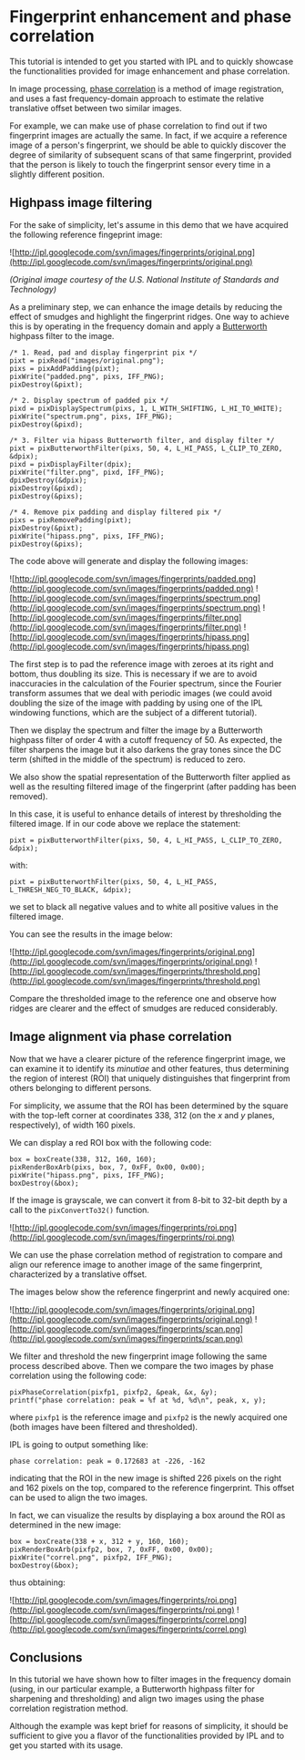 # Fingerprint enhancement and phase correlation #

This tutorial is intended to get you started with IPL and to quickly showcase the functionalities provided for image enhancement and phase correlation.

In image processing, [phase correlation](http://en.wikipedia.org/wiki/Phase_correlation) is a method of image registration, and uses a fast frequency-domain approach to estimate the relative translative offset between two similar images.

For example, we can make use of phase correlation to find out if two fingerprint images are actually the same. In fact, if we acquire a reference image of a person's fingerprint, we should be able to quickly discover the degree of similarity of subsequent scans of that same fingerprint, provided that the person is likely to touch the fingerprint sensor every time in a slightly different position.

## Highpass image filtering ##

For the sake of simplicity, let's assume in this demo that we have acquired the following reference fingeprint image:

![http://ipl.googlecode.com/svn/images/fingerprints/original.png](http://ipl.googlecode.com/svn/images/fingerprints/original.png)

_(Original image courtesy of the U.S. National Institute of Standards and Technology)_

As a preliminary step, we can enhance the image details by reducing the effect of smudges and highlight the fingerprint ridges. One way to achieve this is by operating in the frequency domain and apply a [Butterworth](http://en.wikipedia.org/wiki/Butterworth_filter) highpass filter to the image.

```
/* 1. Read, pad and display fingerprint pix */
pixt = pixRead("images/original.png");
pixs = pixAddPadding(pixt);
pixWrite("padded.png", pixs, IFF_PNG); 
pixDestroy(&pixt);

/* 2. Display spectrum of padded pix */
pixd = pixDisplaySpectrum(pixs, 1, L_WITH_SHIFTING, L_HI_TO_WHITE);
pixWrite("spectrum.png", pixs, IFF_PNG); 
pixDestroy(&pixd);

/* 3. Filter via hipass Butterworth filter, and display filter */
pixt = pixButterworthFilter(pixs, 50, 4, L_HI_PASS, L_CLIP_TO_ZERO, &dpix);
pixd = pixDisplayFilter(dpix);
pixWrite("filter.png", pixd, IFF_PNG); 
dpixDestroy(&dpix);
pixDestroy(&pixd);
pixDestroy(&pixs);

/* 4. Remove pix padding and display filtered pix */
pixs = pixRemovePadding(pixt);
pixDestroy(&pixt);
pixWrite("hipass.png", pixs, IFF_PNG); 
pixDestroy(&pixs);
```

The code above will generate and display the following images:

![http://ipl.googlecode.com/svn/images/fingerprints/padded.png](http://ipl.googlecode.com/svn/images/fingerprints/padded.png)
![http://ipl.googlecode.com/svn/images/fingerprints/spectrum.png](http://ipl.googlecode.com/svn/images/fingerprints/spectrum.png)
![http://ipl.googlecode.com/svn/images/fingerprints/filter.png](http://ipl.googlecode.com/svn/images/fingerprints/filter.png)
![http://ipl.googlecode.com/svn/images/fingerprints/hipass.png](http://ipl.googlecode.com/svn/images/fingerprints/hipass.png)

The first step is to pad the reference image with zeroes at its right and bottom, thus doubling its size. This is necessary if we are to avoid inaccuracies in the calculation of the Fourier spectrum, since the Fourier transform assumes that we deal with periodic images (we could avoid doubling the size of the image with padding by using one of the IPL windowing functions, which are the subject of a different tutorial).

Then we display the spectrum and filter the image by a Butterworth highpass filter of order 4 with a cutoff frequency of 50. As expected, the filter sharpens the image but it also darkens the gray tones since the DC term (shifted in the middle of the spectrum) is reduced to zero.

We also show the spatial representation of the Butterworth filter applied as well as the resulting filtered image of the fingerprint (after padding has been removed).

In this case, it is useful to enhance details of interest by thresholding the filtered image. If in our code above we replace the statement:

`pixt = pixButterworthFilter(pixs, 50, 4, L_HI_PASS, L_CLIP_TO_ZERO, &dpix);`

with:

`pixt = pixButterworthFilter(pixs, 50, 4, L_HI_PASS, L_THRESH_NEG_TO_BLACK, &dpix);`

we set to black all negative values and to white all positive values in the filtered image.

You can see the results in the image below:

![http://ipl.googlecode.com/svn/images/fingerprints/original.png](http://ipl.googlecode.com/svn/images/fingerprints/original.png)
![http://ipl.googlecode.com/svn/images/fingerprints/threshold.png](http://ipl.googlecode.com/svn/images/fingerprints/threshold.png)

Compare the thresholded image to the reference one and observe how ridges are clearer and the effect of smudges are reduced considerably.

## Image alignment via phase correlation ##

Now that we have a clearer picture of the reference fingerprint image, we can examine it to identify its _minutiae_ and other features, thus determining the region of interest (ROI) that uniquely distinguishes that fingerprint from others belonging to different persons.

For simplicity, we assume that the ROI has been determined by the square with the top-left corner at coordinates 338, 312 (on the _x_ and _y_ planes, respectively), of width 160 pixels.

We can display a red ROI box with the following code:

```
box = boxCreate(338, 312, 160, 160);
pixRenderBoxArb(pixs, box, 7, 0xFF, 0x00, 0x00);
pixWrite("hipass.png", pixs, IFF_PNG); 
boxDestroy(&box);
```

If the image is grayscale, we can convert it from 8-bit to 32-bit depth by a call to the `pixConvertTo32()` function.

![http://ipl.googlecode.com/svn/images/fingerprints/roi.png](http://ipl.googlecode.com/svn/images/fingerprints/roi.png)

We can use the phase correlation method of registration to compare and align our reference image to another image of the same fingerprint, characterized by a translative offset.

The images below show the reference fingerprint and newly acquired one:

![http://ipl.googlecode.com/svn/images/fingerprints/original.png](http://ipl.googlecode.com/svn/images/fingerprints/original.png)
![http://ipl.googlecode.com/svn/images/fingerprints/scan.png](http://ipl.googlecode.com/svn/images/fingerprints/scan.png)

We filter and threshold the new fingerprint image following the same process described above. Then we compare the two images by phase correlation using the following code:

```
pixPhaseCorrelation(pixfp1, pixfp2, &peak, &x, &y);
printf("phase correlation: peak = %f at %d, %d\n", peak, x, y);
```

where `pixfp1` is the reference image and `pixfp2` is the newly acquired one (both images have been filtered and thresholded).

IPL is going to output something like:

`phase correlation: peak = 0.172683 at -226, -162`

indicating that the ROI in the new image is shifted 226 pixels on the right and 162 pixels on the top, compared to the reference fingerprint. This offset can be used to align the two images.

In fact, we can visualize the results by displaying a box around the ROI as determined in the new image:

```
box = boxCreate(338 + x, 312 + y, 160, 160);
pixRenderBoxArb(pixfp2, box, 7, 0xFF, 0x00, 0x00);
pixWrite("correl.png", pixfp2, IFF_PNG); 
boxDestroy(&box);
```

thus obtaining:

![http://ipl.googlecode.com/svn/images/fingerprints/roi.png](http://ipl.googlecode.com/svn/images/fingerprints/roi.png)
![http://ipl.googlecode.com/svn/images/fingerprints/correl.png](http://ipl.googlecode.com/svn/images/fingerprints/correl.png)

## Conclusions ##

In this tutorial we have shown how to filter images in the frequency domain (using, in our particular example, a Butterworth highpass filter for sharpening and thresholding) and align two images using the phase correlation registration method.

Although the example was kept brief for reasons of simplicity, it should be sufficient to give you a flavor of the functionalities provided by IPL and to get you started with its usage.